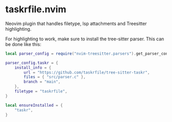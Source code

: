 # taskrfile.nvim
Neovim plugin that handles filetype, lsp attachments and Treesitter highlighting.

For highlighting to work, make sure to install the tree-sitter parser. This can be done like this:
```lua
local parser_config = require("nvim-treesitter.parsers").get_parser_configs()

parser_config.taskr = {
    install_info = {
        url = "https://github.com/taskrfile/tree-sitter-taskr",
        files = { "src/parser.c" },
        branch = "main",
    },
    filetype = "taskrfile",
}

local ensureInstalled = {
    "taskr",
}
```
